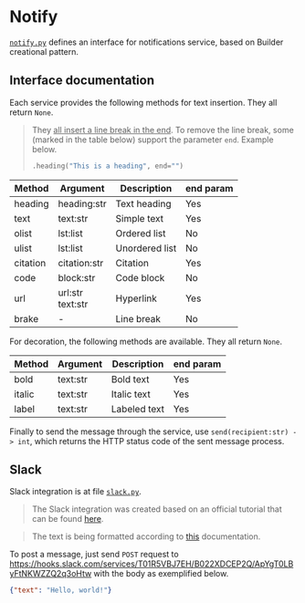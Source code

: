 # Notify

[`notify.py`](notify.py) defines an interface for notifications service, based on Builder creational pattern.



## Interface documentation

Each service provides the following methods for text insertion. They all return `None`.

> They <u>all insert a line break in the end</u>. To remove the line break, some (marked in the table below) support the parameter `end`. Example below.
>
> ```python
> .heading("This is a heading", end="")
> ```

| Method   | Argument              | Description    | end param |
| -------- | --------------------- | -------------- | --------- |
| heading  | heading:str           | Text heading   | Yes       |
| text     | text:str              | Simple text    | Yes       |
| olist    | lst:list              | Ordered list   | No        |
| ulist    | lst:list              | Unordered list | No        |
| citation | citation:str          | Citation       | Yes       |
| code     | block:str             | Code block     | No        |
| url      | url:str<br />text:str | Hyperlink      | Yes       |
| brake    | -                     | Line break     | No        |

For decoration, the following methods are available. They all return `None`.

| Method | Argument | Description  | end param |
| ------ | -------- | ------------ | --------- |
| bold   | text:str | Bold text    | Yes       |
| italic | text:str | Italic text  | Yes       |
| label  | text:str | Labeled text | Yes       |

Finally to send the message through the service, use `send(recipient:str) -> int`, which returns the HTTP status code of the sent message process.



## Slack

Slack integration is at file [`slack.py`](slack.py).

>  The Slack integration was created based on an official tutorial that can be found [here](https://api.slack.com/messaging/sending#getting_started).

>  The text is being formatted according to [this](https://www.markdownguide.org/tools/slack/) documentation.

To post a message, just send `POST` request to https://hooks.slack.com/services/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 with the body as exemplified below.

```json
{"text": "Hello, world!"}
```

